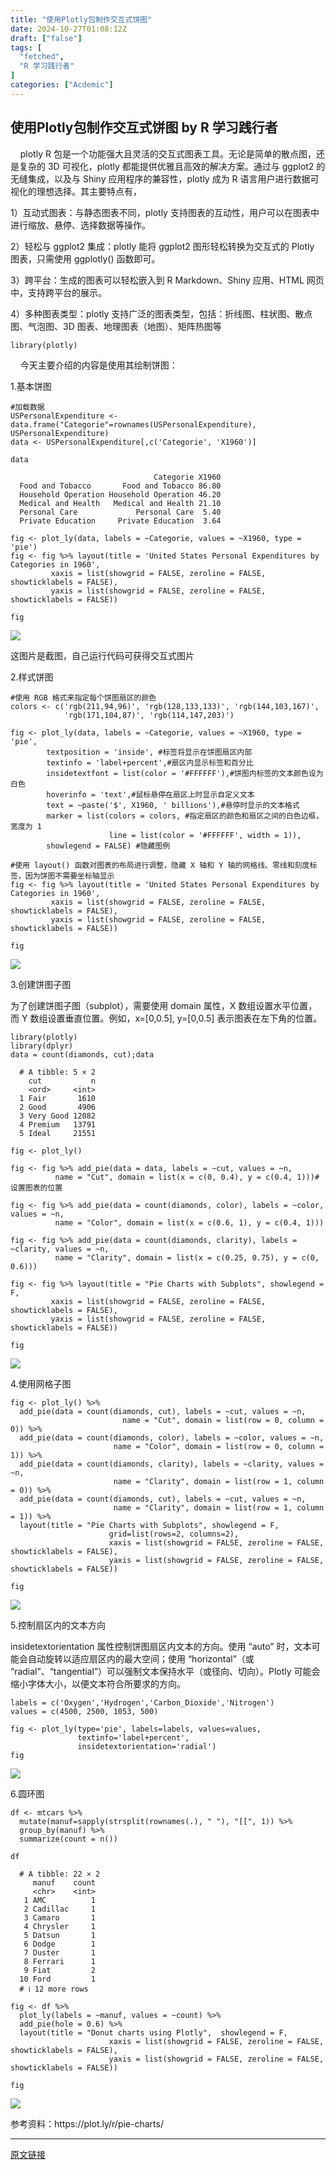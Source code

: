 ```yaml
---
title: "使用Plotly包制作交互式饼图"
date: 2024-10-27T01:08:12Z
draft: ["false"]
tags: [
  "fetched",
  "R 学习践行者"
]
categories: ["Acdemic"]
---
```

使用Plotly包制作交互式饼图 by R 学习践行者
------
<div><p>    plotly R 包是一个功能强大且灵活的交互式图表工具。无论是简单的散点图，还是复杂的 3D 可视化，plotly 都能提供优雅且高效的解决方案。通过与 ggplot2 的无缝集成，以及与 Shiny 应用程序的兼容性，plotly 成为 R 语言用户进行数据可视化的理想选择。其主要特点有，</p><p>1）互动式图表：与静态图表不同，plotly 支持图表的互动性，用户可以在图表中进行缩放、悬停、选择数据等操作。</p><p>2）轻松与 ggplot2 集成：plotly 能将 ggplot2 图形轻松转换为交互式的 Plotly 图表，只需使用 ggplotly() 函数即可。</p><p>3）跨平台：生成的图表可以轻松嵌入到 R Markdown、Shiny 应用、HTML 网页中，支持跨平台的展示。</p><p>4）多种图表类型：plotly 支持广泛的图表类型，包括：折线图、柱状图、散点图、气泡图、3D 图表、地理图表（地图）、矩阵热图等</p><pre><code><span>library</span>(plotly)</code></pre><p>    今天主要介绍的内容是使用其绘制饼图：</p><p>1.基本饼图</p><pre><code><span>#加载数据</span><br>USPersonalExpenditure &lt;- data.frame(<span>"Categorie"</span>=rownames(USPersonalExpenditure), USPersonalExpenditure)<br>data &lt;- USPersonalExpenditure[,c(<span>'Categorie'</span>, <span>'X1960'</span>)]<br><br>data</code></pre><pre><code>                                Categorie X1960<br>  Food and Tobacco       Food and Tobacco 86.80<br>  Household Operation Household Operation 46.20<br>  Medical and Health   Medical and Health 21.10<br>  Personal Care             Personal Care  5.40<br>  Private Education     Private Education  3.64</code></pre><pre><code>fig &lt;- plot_ly(data, labels = ~Categorie, values = ~X1960, type = <span>'pie'</span>)<br>fig &lt;- fig %&gt;% layout(title = <span>'United States Personal Expenditures by Categories in 1960'</span>,<br>         xaxis = list(showgrid = <span>FALSE</span>, zeroline = <span>FALSE</span>, showticklabels = <span>FALSE</span>),<br>         yaxis = list(showgrid = <span>FALSE</span>, zeroline = <span>FALSE</span>, showticklabels = <span>FALSE</span>))<br><br>fig</code></pre><p><img data-galleryid="" data-imgfileid="100003022" data-ratio="0.72" data-s="300,640" data-type="png" data-w="925" data-src="https://mmbiz.qpic.cn/sz_mmbiz_png/IGjxEGEQ50ky9g9pTnnLEVYX513HdtmicziaPOslcibeeuAV47y6L1rvJzE0DRuumJDEFpiceNtUNqNyaAU12bibxfA/640?wx_fmt=png&amp;from=appmsg" src="https://mmbiz.qpic.cn/sz_mmbiz_png/IGjxEGEQ50ky9g9pTnnLEVYX513HdtmicziaPOslcibeeuAV47y6L1rvJzE0DRuumJDEFpiceNtUNqNyaAU12bibxfA/640?wx_fmt=png&amp;from=appmsg"></p><p>这图片是截图，自己运行代码可获得交互式图片<br></p><p>2.样式饼图</p><pre><code><span>#使用 RGB 格式来指定每个饼图扇区的颜色</span><br>colors &lt;- c(<span>'rgb(211,94,96)'</span>, <span>'rgb(128,133,133)'</span>, <span>'rgb(144,103,167)'</span>, <br>            <span>'rgb(171,104,87)'</span>, <span>'rgb(114,147,203)'</span>)<br><br>fig &lt;- plot_ly(data, labels = ~Categorie, values = ~X1960, type = <span>'pie'</span>,<br>        textposition = <span>'inside'</span>, <span>#标签将显示在饼图扇区内部</span><br>        textinfo = <span>'label+percent'</span>,<span>#扇区内显示标签和百分比</span><br>        insidetextfont = list(color = <span>'#FFFFFF'</span>),<span>#饼图内标签的文本颜色设为白色</span><br>        hoverinfo = <span>'text'</span>,<span>#鼠标悬停在扇区上时显示自定义文本</span><br>        text = ~paste(<span>'$'</span>, X1960, <span>' billions'</span>),<span>#悬停时显示的文本格式</span><br>        marker = list(colors = colors, <span>#指定扇区的颜色和扇区之间的白色边框，宽度为 1</span><br>                      line = list(color = <span>'#FFFFFF'</span>, width = <span>1</span>)),<br>        showlegend = <span>FALSE</span>) <span>#隐藏图例</span><br><br><span>#使用 layout() 函数对图表的布局进行调整，隐藏 X 轴和 Y 轴的网格线、零线和刻度标签，因为饼图不需要坐标轴显示</span><br>fig &lt;- fig %&gt;% layout(title = <span>'United States Personal Expenditures by Categories in 1960'</span>,<br>         xaxis = list(showgrid = <span>FALSE</span>, zeroline = <span>FALSE</span>, showticklabels = <span>FALSE</span>),<br>         yaxis = list(showgrid = <span>FALSE</span>, zeroline = <span>FALSE</span>, showticklabels = <span>FALSE</span>))<br><br>fig</code></pre><p><img data-galleryid="" data-imgfileid="100003023" data-ratio="0.7619047619047619" data-s="300,640" data-type="png" data-w="882" data-src="https://mmbiz.qpic.cn/sz_mmbiz_png/IGjxEGEQ50ky9g9pTnnLEVYX513HdtmiclK6Yib59D5xdkAXOgL9lpFMdb9up9Bex2JEM1zkwjhJtD7jD2D39YpQ/640?wx_fmt=png&amp;from=appmsg" src="https://mmbiz.qpic.cn/sz_mmbiz_png/IGjxEGEQ50ky9g9pTnnLEVYX513HdtmiclK6Yib59D5xdkAXOgL9lpFMdb9up9Bex2JEM1zkwjhJtD7jD2D39YpQ/640?wx_fmt=png&amp;from=appmsg"></p><p>3.创建饼图子图</p><p>为了创建饼图子图（subplot），需要使用 domain 属性，X 数组设置水平位置，而 Y 数组设置垂直位置。例如，x=[0,0.5], y=[0,0.5] 表示图表在左下角的位置。</p><pre><code><span>library</span>(plotly)<br><span>library</span>(dplyr)<br>data = count(diamonds, cut);data</code></pre><pre><code>  # A tibble: 5 × 2<br>    cut           n<br>    &lt;ord&gt;     &lt;int&gt;<br>  1 Fair       1610<br>  2 Good       4906<br>  3 Very Good 12082<br>  4 Premium   13791<br>  5 Ideal     21551</code></pre><pre><code>fig &lt;- plot_ly()<br><br>fig &lt;- fig %&gt;% add_pie(data = data, labels = ~cut, values = ~n,<br>          name = <span>"Cut"</span>, domain = list(x = c(<span>0</span>, <span>0.4</span>), y = c(<span>0.4</span>, <span>1</span>)))<span>#设置图表的位置</span><br><br>fig &lt;- fig %&gt;% add_pie(data = count(diamonds, color), labels = ~color, values = ~n,<br>          name = <span>"Color"</span>, domain = list(x = c(<span>0.6</span>, <span>1</span>), y = c(<span>0.4</span>, <span>1</span>)))<br><br>fig &lt;- fig %&gt;% add_pie(data = count(diamonds, clarity), labels = ~clarity, values = ~n,<br>          name = <span>"Clarity"</span>, domain = list(x = c(<span>0.25</span>, <span>0.75</span>), y = c(<span>0</span>, <span>0.6</span>)))<br><br>fig &lt;- fig %&gt;% layout(title = <span>"Pie Charts with Subplots"</span>, showlegend = <span>F</span>,<br>         xaxis = list(showgrid = <span>FALSE</span>, zeroline = <span>FALSE</span>, showticklabels = <span>FALSE</span>),<br>         yaxis = list(showgrid = <span>FALSE</span>, zeroline = <span>FALSE</span>, showticklabels = <span>FALSE</span>))<br><br>fig</code></pre><p><img data-galleryid="" data-imgfileid="100003024" data-ratio="0.7387978142076502" data-s="300,640" data-type="png" data-w="915" data-src="https://mmbiz.qpic.cn/sz_mmbiz_png/IGjxEGEQ50ky9g9pTnnLEVYX513HdtmiczwpR1UJ7vcqrP3mAAnvJzhXtA7thXYe6H6tSOqDOeQXH7bVjiaiciaAQA/640?wx_fmt=png&amp;from=appmsg" src="https://mmbiz.qpic.cn/sz_mmbiz_png/IGjxEGEQ50ky9g9pTnnLEVYX513HdtmiczwpR1UJ7vcqrP3mAAnvJzhXtA7thXYe6H6tSOqDOeQXH7bVjiaiciaAQA/640?wx_fmt=png&amp;from=appmsg"></p><p>4.使用网格子图</p><pre><code>fig &lt;- plot_ly() %&gt;% <br>  add_pie(data = count(diamonds, cut), labels = ~cut, values = ~n,<br>                         name = <span>"Cut"</span>, domain = list(row = <span>0</span>, column = <span>0</span>)) %&gt;% <br>  add_pie(data = count(diamonds, color), labels = ~color, values = ~n,<br>                       name = <span>"Color"</span>, domain = list(row = <span>0</span>, column = <span>1</span>)) %&gt;% <br>  add_pie(data = count(diamonds, clarity), labels = ~clarity, values = ~n,<br>                       name = <span>"Clarity"</span>, domain = list(row = <span>1</span>, column = <span>0</span>)) %&gt;% <br>  add_pie(data = count(diamonds, cut), labels = ~cut, values = ~n,<br>                       name = <span>"Clarity"</span>, domain = list(row = <span>1</span>, column = <span>1</span>)) %&gt;% <br>  layout(title = <span>"Pie Charts with Subplots"</span>, showlegend = <span>F</span>,<br>                      grid=list(rows=<span>2</span>, columns=<span>2</span>),<br>                      xaxis = list(showgrid = <span>FALSE</span>, zeroline = <span>FALSE</span>, showticklabels = <span>FALSE</span>),<br>                      yaxis = list(showgrid = <span>FALSE</span>, zeroline = <span>FALSE</span>, showticklabels = <span>FALSE</span>))<br><br>fig</code></pre><p><img data-galleryid="" data-imgfileid="100003025" data-ratio="0.7910271546635183" data-s="300,640" data-type="png" data-w="847" data-src="https://mmbiz.qpic.cn/sz_mmbiz_png/IGjxEGEQ50ky9g9pTnnLEVYX513HdtmicsDQlklQquDByibwlhgjayuXtjoQkoHrMbxK4yrBQ0XnVJicULicq3pOpg/640?wx_fmt=png&amp;from=appmsg" src="https://mmbiz.qpic.cn/sz_mmbiz_png/IGjxEGEQ50ky9g9pTnnLEVYX513HdtmicsDQlklQquDByibwlhgjayuXtjoQkoHrMbxK4yrBQ0XnVJicULicq3pOpg/640?wx_fmt=png&amp;from=appmsg"></p><p>5.控制扇区内的文本方向</p><p>insidetextorientation 属性控制饼图扇区内文本的方向。使用 “auto” 时，文本可能会自动旋转以适应扇区内的最大空间；使用 “horizontal”（或 “radial”、“tangential”）可以强制文本保持水平（或径向、切向）。Plotly 可能会缩小字体大小，以便文本符合所要求的方向。</p><pre><code>labels = c(<span>'Oxygen'</span>,<span>'Hydrogen'</span>,<span>'Carbon_Dioxide'</span>,<span>'Nitrogen'</span>)<br>values = c(<span>4500</span>, <span>2500</span>, <span>1053</span>, <span>500</span>)<br><br>fig &lt;- plot_ly(type=<span>'pie'</span>, labels=labels, values=values, <br>               textinfo=<span>'label+percent'</span>,<br>               insidetextorientation=<span>'radial'</span>)<br>fig</code></pre><p><img data-galleryid="" data-imgfileid="100003026" data-ratio="0.7413213885778276" data-s="300,640" data-type="png" data-w="893" data-src="https://mmbiz.qpic.cn/sz_mmbiz_png/IGjxEGEQ50ky9g9pTnnLEVYX513HdtmicVq9iahpibfwmYzl6YQiauic315iay7FeoZSA6OUhYu8MnbexaZibaAU5quNA/640?wx_fmt=png&amp;from=appmsg" src="https://mmbiz.qpic.cn/sz_mmbiz_png/IGjxEGEQ50ky9g9pTnnLEVYX513HdtmicVq9iahpibfwmYzl6YQiauic315iay7FeoZSA6OUhYu8MnbexaZibaAU5quNA/640?wx_fmt=png&amp;from=appmsg"></p><p>6.圆环图</p><pre><code>df &lt;- mtcars %&gt;% <br>  mutate(manuf=sapply(strsplit(rownames(.), <span>" "</span>), <span>"[["</span>, <span>1</span>)) %&gt;%<br>  group_by(manuf) %&gt;% <br>  summarize(count = n())<br><br>df</code></pre><pre><code>  # A tibble: 22 × 2<br>     manuf    count<br>     &lt;chr&gt;    &lt;int&gt;<br>   1 AMC          1<br>   2 Cadillac     1<br>   3 Camaro       1<br>   4 Chrysler     1<br>   5 Datsun       1<br>   6 Dodge        1<br>   7 Duster       1<br>   8 Ferrari      1<br>   9 Fiat         2<br>  10 Ford         1<br>  # ℹ 12 more rows</code></pre><pre><code>fig &lt;- df %&gt;% <br>  plot_ly(labels = ~manuf, values = ~count) %&gt;% <br>  add_pie(hole = <span>0.6</span>) %&gt;% <br>  layout(title = <span>"Donut charts using Plotly"</span>,  showlegend = <span>F</span>,<br>                      xaxis = list(showgrid = <span>FALSE</span>, zeroline = <span>FALSE</span>, showticklabels = <span>FALSE</span>),<br>                      yaxis = list(showgrid = <span>FALSE</span>, zeroline = <span>FALSE</span>, showticklabels = <span>FALSE</span>))<br><br>fig</code></pre><p><img data-galleryid="" data-imgfileid="100003027" data-ratio="0.8650385604113111" data-s="300,640" data-type="png" data-w="778" data-src="https://mmbiz.qpic.cn/sz_mmbiz_png/IGjxEGEQ50ky9g9pTnnLEVYX513HdtmicrF2OmFxNRjOuAprpn3crL1ZhicvV2NT22mkXbYJWwaCiaL5BTiciaAhoCA/640?wx_fmt=png&amp;from=appmsg" src="https://mmbiz.qpic.cn/sz_mmbiz_png/IGjxEGEQ50ky9g9pTnnLEVYX513HdtmicrF2OmFxNRjOuAprpn3crL1ZhicvV2NT22mkXbYJWwaCiaL5BTiciaAhoCA/640?wx_fmt=png&amp;from=appmsg"></p><p><span>参考资料：</span>https://plot.ly/r/pie-charts/</p><p><mp-style-type data-value="3"></mp-style-type></p></div>  
<hr>
<a href="https://mp.weixin.qq.com/s/-qjo7lBrjuAkjpN9YwR5sg",target="_blank" rel="noopener noreferrer">原文链接</a>
